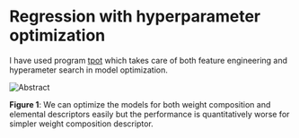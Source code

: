 # Regression with hyperparameter optimization

I have used program [tpot](http://epistasislab.github.io/tpot/) which takes care of both feature engineering and hyperameter search in model optimization.

![Abstract](https://github.com/hostas/EDA-and-ML-for-Perovskites/blob/master/Graphics/Regression.jpg)

**Figure 1**: We can optimize the models for both weight composition and elemental descriptors easily but the performance is quantitatively worse for simpler weight composition descriptor.
